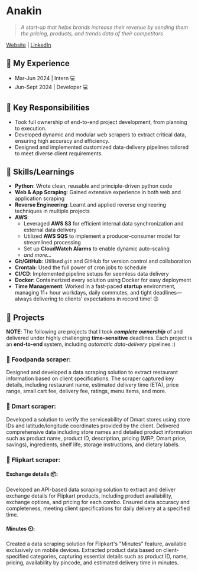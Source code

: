# Anakin
> _A start-up that helps brands increase their revenue by sending them the pricing, products, and trends data of their competitors_

[Website](https://www.anakin.company/) | [LinkedIn](https://www.linkedin.com/company/anakintech/?originalSubdomain=in)

## 💼 My Experience
- Mar-Jun 2024 | Intern 💻
- Jun-Sept 2024 | Developer 💻

## 🔑 Key Responsibilities
- Took full ownership of end-to-end project development, from planning to execution.
- Developed dynamic and modular web scrapers to extract critical data, ensuring high accuracy and efficiency.
- Designed and implemented customized data-delivery pipelines tailored to meet diverse client requirements.

## 🧠 Skills/Learnings
- **Python**: Wrote clean, reusable and principle-driven python code
- **Web & App Scraping**: Gained extensive experience in both web and application scraping
- **Reverse Engineering**: Learnt and applied reverse engineering techniques in multiple projects
- **AWS**:
  - Leveraged **AWS S3** for efficient internal data synchronization and external data delivery
  - Utilized **AWS SQS** to implement a producer-consumer model for streamlined processing
  - Set up **CloudWatch Alarms** to enable dynamic auto-scaling
  - _and more..._
- **Git/GitHub**: Utilised `git` and GitHub for version control and collaboration
- **Crontab**: Used the full power of cron jobs to schedule
- **CI/CD**: Implemented pipeline setups for seemless data delivery
- **Docker**: Containerized every solution using Docker for easy deployment
- **Time Management**: Worked in a fast-paced **startup** environment, managing 11+ hour workdays, daily commutes, and tight deadlines—always delivering to clients' expectations in record time! 😉

## 🎯 Projects
**NOTE**: The following are projects that I took _**complete ownership**_ of and delivered under highly challenging **time-sensitive** deadlines.
Each project is an **end-to-end** system, including _automatic data-delivery_ pipelines :)

### 🐼 Foodpanda scraper:
Designed and developed a data scraping solution to extract restaurant information based on client specifications. The scraper captured key details, including restaurant name, estimated delivery time (ETA), price range, small cart fee, delivery fee, ratings, menu items, and more.

### 🛒 Dmart scraper:
Developed a solution to verify the serviceability of Dmart stores using store IDs and latitude/longitude coordinates provided by the client. Delivered comprehensive data including store names and detailed product information such as product name, product ID, description, pricing (MRP, Dmart price, savings), ingredients, shelf life, storage instructions, and dietary labels.

### 📱 Flipkart scraper:
#### Exchange details 📦:
Developed an API-based data scraping solution to extract and deliver exchange details for Flipkart products, including product availability, exchange options, and pricing for each combo. Ensured data accuracy and completeness, meeting client specifications for daily delivery at a specified time.
#### Minutes ⏲️:
Created a data scraping solution for Flipkart's "Minutes" feature, available exclusively on mobile devices. Extracted product data based on client-specified categories, capturing essential details such as product ID, name, pricing, availability by pincode, and estimated delivery time in minutes.

